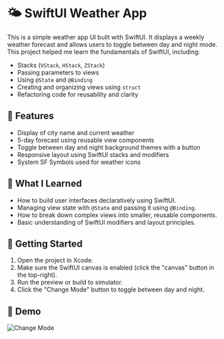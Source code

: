# 🌤️ SwiftUI Weather App

This is a simple weather app UI built with SwiftUI. It displays a weekly weather forecast and allows users to toggle between day and night mode. This project helped me learn the fundamentals of SwiftUI, including:

- Stacks (`VStack`, `HStack`, `ZStack`)
- Passing parameters to views
- Using `@State` and `@Binding`
- Creating and organizing views using `struct`
- Refactoring code for reusability and clarity

## 📱 Features

- Display of city name and current weather
- 5-day forecast using reusable view components
- Toggle between day and night background themes with a button
- Responsive layout using SwiftUI stacks and modifiers
- System SF Symbols used for weather icons

## 🧪 What I Learned

- How to build user interfaces declaratively using SwiftUI.
- Managing view state with `@State` and passing it using `@Binding`.
- How to break down complex views into smaller, reusable components.
- Basic understanding of SwiftUI modifiers and layout principles.

## 🚀 Getting Started

1. Open the project in Xcode.
2. Make sure the SwiftUI canvas is enabled (click the "canvas" button in the top-right).
3. Run the preview or build to simulator.
4. Click the "Change Mode" button to toggle between day and night.

## 📸 Demo
![Change Mode](https://github.com/user-attachments/assets/c7ecf715-57ed-44da-93de-493959c61b8f)
